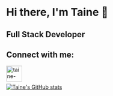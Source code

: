 # Hi there, I'm Taine 👋


## Full Stack Developer

## Connect with me:

[<img align="left" alt="taine-rasmussen | LinkedIn" width="42px" src="https://cdn.jsdelivr.net/npm/simple-icons@v3/icons/linkedin.svg" />][linkedin]

<br />
<br />

[![Taine's GitHub stats](https://github-readme-stats.vercel.app/api?username=taine-rasmussen&theme=dark&show_icons=true)](https://github.com/anuraghazra/github-readme-stats)




[linkedin]: https://www.linkedin.com/in/taine-rasmussen-a66a86184/
